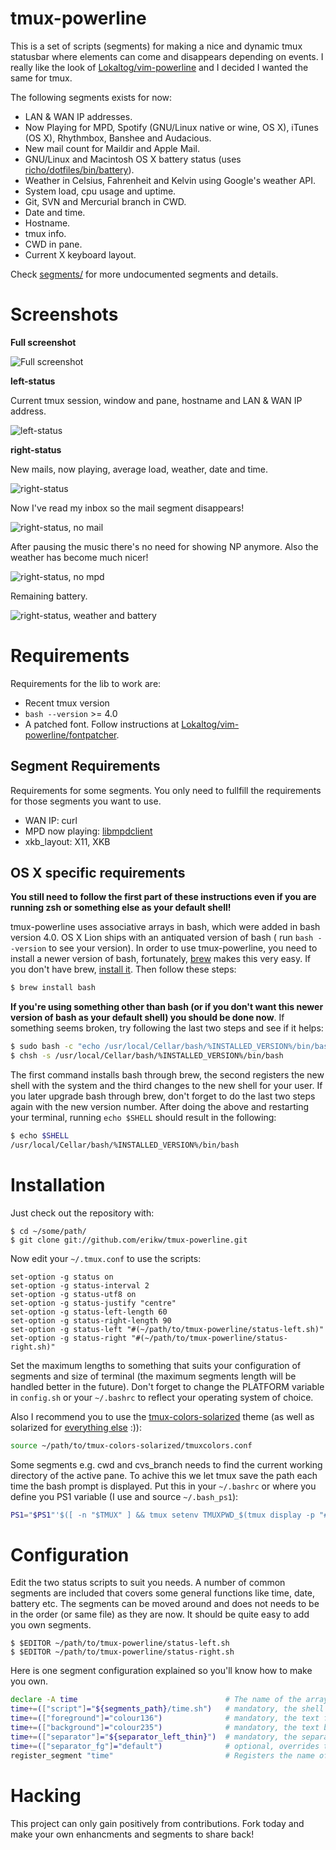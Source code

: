 # tmux-powerline
This is a set of scripts (segments) for making a nice and dynamic tmux statusbar where elements can come and disappears depending on events. I really like the look of [Lokaltog/vim-powerline](https://github.com/Lokaltog/vim-powerline) and I decided I wanted the same for tmux.

The following segments exists for now:
* LAN & WAN IP addresses.
* Now Playing for MPD, Spotify (GNU/Linux native or wine, OS X), iTunes (OS X), Rhythmbox, Banshee and Audacious.
* New mail count for Maildir and Apple Mail.
* GNU/Linux and Macintosh OS X battery status (uses [richo/dotfiles/bin/battery](https://github.com/richoH/dotfiles/blob/master/bin/battery)).
* Weather in Celsius, Fahrenheit and Kelvin using Google's weather API.
* System load, cpu usage and uptime.
* Git, SVN and Mercurial branch in CWD.
* Date and time.
* Hostname.
* tmux info.
* CWD in pane.
* Current X keyboard layout.

Check [segments/](https://github.com/erikw/tmux-powerline/tree/master/segments) for more undocumented segments and details.

# Screenshots
**Full screenshot**

![Full screenshot](https://github.com/erikw/tmux-powerline/raw/master/img/full.png)

**left-status**

Current tmux session, window and pane, hostname and LAN & WAN IP address.

![left-status](https://github.com/erikw/tmux-powerline/raw/master/img/left-status.png)

**right-status**

New mails, now playing, average load, weather, date and time.

![right-status](https://github.com/erikw/tmux-powerline/raw/master/img/right-status.png)

Now I've read my inbox so the mail segment disappears!

![right-status, no mail](https://github.com/erikw/tmux-powerline/raw/master/img/right-status_no_mail.png)

After pausing the music there's no need for showing NP anymore. Also the weather has become much nicer!

![right-status, no mpd](https://github.com/erikw/tmux-powerline/raw/master/img/right-status_no_mpd.png)

Remaining battery.

![right-status, weather and battery](https://github.com/erikw/tmux-powerline/raw/master/img/right-status_weather_battery.png)

# Requirements
Requirements for the lib to work are:

* Recent tmux version
* `bash --version` >= 4.0
* A patched font. Follow instructions at [Lokaltog/vim-powerline/fontpatcher](https://github.com/Lokaltog/vim-powerline/tree/develop/fontpatcher).

## Segment Requirements
Requirements for some segments. You only need to fullfill the requirements for those segments you want to use.

* WAN IP: curl
* MPD now playing: [libmpdclient](http://sourceforge.net/projects/musicpd/files/libmpdclient/)
* xkb_layout: X11, XKB

## OS X specific requirements

**You still need to follow the first part of these instructions even if you are running zsh or something else as your default shell!**

tmux-powerline uses associative arrays in bash, which were added in bash version 4.0. OS X Lion ships with an antiquated version of bash ( run
`bash --version` to see your version). In order to use tmux-powerline, you need to install a newer version of bash, fortunately,
[brew](http://mxcl.github.com/homebrew/) makes this very easy. If you don't have brew, [install it](https://github.com/mxcl/homebrew/wiki/installation).
Then follow these steps:

```bash
$ brew install bash
```

**If you're using something other than bash (or if you don't want this newer version of bash as your default shell) you should be done now**. If something
seems broken, try following the last two steps and see if it helps:

```bash
$ sudo bash -c "echo /usr/local/Cellar/bash/%INSTALLED_VERSION%/bin/bash >> /private/etc/shells"
$ chsh -s /usr/local/Cellar/bash/%INSTALLED_VERSION%/bin/bash
```

The first command installs bash through brew, the second registers the new shell with the system and the third changes to the new shell for your user.
If you later upgrade bash through brew, don't forget to do the last two steps again with the new version number. After doing the above and restarting your
terminal, running `echo $SHELL` should result in the following:

```bash
$ echo $SHELL
/usr/local/Cellar/bash/%INSTALLED_VERSION%/bin/bash
```

# Installation
Just check out the repository with:

```console
$ cd ~/some/path/
$ git clone git://github.com/erikw/tmux-powerline.git
```

Now edit your `~/.tmux.conf` to use the scripts:

<!-- Close syntax enoguth. -->
```vim
set-option -g status on
set-option -g status-interval 2
set-option -g status-utf8 on
set-option -g status-justify "centre"
set-option -g status-left-length 60
set-option -g status-right-length 90
set-option -g status-left "#(~/path/to/tmux-powerline/status-left.sh)"
set-option -g status-right "#(~/path/to/tmux-powerline/status-right.sh)"
```

Set the maximum lengths to something that suits your configuration of segments and size of terminal (the maximum segments length will be handled better in the future). Don't forget to change the PLATFORM variable in `config.sh` or your `~/.bashrc` to reflect your operating system of choice.

Also I recommend you to use the [tmux-colors-solarized](https://github.com/seebi/tmux-colors-solarized) theme (as well as solarized for [everything else](http://ethanschoonover.com/solarized) :)):

```bash
source ~/path/to/tmux-colors-solarized/tmuxcolors.conf
```
Some segments e.g. cwd and cvs_branch needs to find the current working directory of the active pane. To achive this we let tmux save the path each time the bash prompt is displayed. Put this in your `~/.bashrc` or where you define you PS1 variable (I use and source `~/.bash_ps1`):

```bash
PS1="$PS1"'$([ -n "$TMUX" ] && tmux setenv TMUXPWD_$(tmux display -p "#I_#P") "$PWD")'
```

# Configuration

Edit the two status scripts to suit you needs. A number of common segments are included that covers some general functions like time, date, battery etc. The segments can be moved around and does not needs to be in the order (or same file) as they are now. It should be quite easy to add you own segments.

```console
$ $EDITOR ~/path/to/tmux-powerline/status-left.sh
$ $EDITOR ~/path/to/tmux-powerline/status-right.sh
```


Here is one segment configuration explained so you'll know how to make you own.

```bash
declare -A time 								# The name of the array.
time+=(["script"]="${segments_path}/time.sh")	# mandatory, the shell script producing the output text to be shown.
time+=(["foreground"]="colour136")				# mandatory, the text foreground color.
time+=(["background"]="colour235")				# mandatory, the text background color.
time+=(["separator"]="${separator_left_thin}")	# mandatory, the separator to use. Can be (as described in `lib.sh`) any of separator_(left|right)_(bold|thin)
time+=(["separator_fg"]="default")				# optional, overrides the default blending coloring of the separator with a custom colored foreground.
register_segment "time"							# Registers the name of the array declared above.
```
# Hacking

This project can only gain positively from contributions. Fork today and make your own enhancments and segments to share back!
